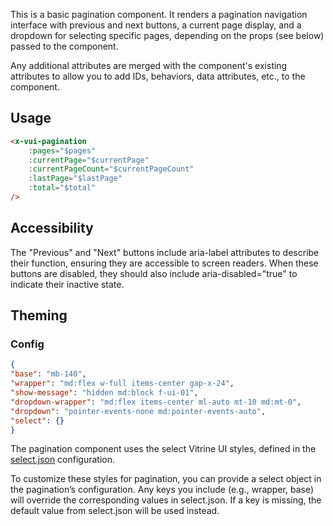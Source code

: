 This is a basic pagination component. It renders a pagination navigation interface with previous and next buttons, a current page display, and a dropdown for selecting specific pages, depending on the props (see below) passed to the component.

Any additional attributes are merged with the component's existing attributes to allow you to add IDs, behaviors, data attributes, etc., to the component.

## Usage

```html
<x-vui-pagination
    :pages="$pages"
    :currentPage="$currentPage"
    :currentPageCount="$currentPageCount"
    :lastPage="$lastPage"
    :total="$total"
/>
```

## Accessibility

The "Previous" and "Next" buttons include aria-label attributes to describe their function, ensuring they are accessible to screen readers. When these buttons are disabled, they should also include aria-disabled="true" to indicate their inactive state.

## Theming

### Config

``` json
{
"base": "mb-140",
"wrapper": "md:flex w-full items-center gap-x-24",
"show-message": "hidden md:block f-ui-01",
"dropdown-wrapper": "md:flex items-center ml-auto mt-10 md:mt-0",
"dropdown": "pointer-events-none md:pointer-events-auto",
"select": {}
}
```
The pagination component uses the select Vitrine UI styles, defined in the [select.json](resources/frontend/theme/components/select.json) configuration.

To customize these styles for pagination, you can provide a select object in the pagination’s configuration. Any keys you include (e.g., wrapper, base) will override the corresponding values in select.json. If a key is missing, the default value from select.json will be used instead.
